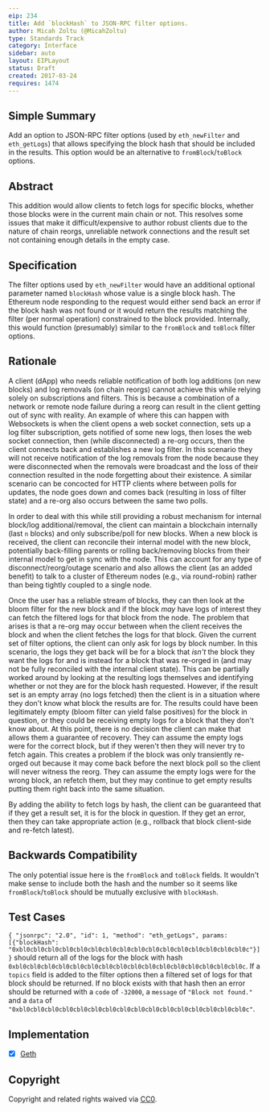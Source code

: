 ```yaml
---
eip: 234
title: Add `blockHash` to JSON-RPC filter options.
author: Micah Zoltu (@MicahZoltu)
type: Standards Track
category: Interface
sidebar: auto
layout: EIPLayout
status: Draft
created: 2017-03-24
requires: 1474
---
```


## Simple Summary

Add an option to JSON-RPC filter options (used by `eth_newFilter` and `eth_getLogs`) that allows specifying the block hash that should be included in the results. This option would be an alternative to `fromBlock`/`toBlock` options.

## Abstract

This addition would allow clients to fetch logs for specific blocks, whether those blocks were in the current main chain or not. This resolves some issues that make it difficult/expensive to author robust clients due to the nature of chain reorgs, unreliable network connections and the result set not containing enough details in the empty case.

## Specification

The filter options used by `eth_newFilter` would have an additional optional parameter named `blockHash` whose value is a single block hash. The Ethereum node responding to the request would either send back an error if the block hash was not found or it would return the results matching the filter (per normal operation) constrained to the block provided. Internally, this would function (presumably) similar to the `fromBlock` and `toBlock` filter options.

## Rationale

A client (dApp) who needs reliable notification of both log additions (on new blocks) and log removals (on chain reorgs) cannot achieve this while relying solely on subscriptions and filters. This is because a combination of a network or remote node failure during a reorg can result in the client getting out of sync with reality. An example of where this can happen with Websockets is when the client opens a web socket connection, sets up a log filter subscription, gets notified of some new logs, then loses the web socket connection, then (while disconnected) a re-org occurs, then the client connects back and establishes a new log filter. In this scenario they will not receive notification of the log removals from the node because they were disconnected when the removals were broadcast and the loss of their connection resulted in the node forgetting about their existence. A similar scenario can be concocted for HTTP clients where between polls for updates, the node goes down and comes back (resulting in loss of filter state) and a re-org also occurs between the same two polls.

In order to deal with this while still providing a robust mechanism for internal block/log additional/removal, the client can maintain a blockchain internally (last `n` blocks) and only subscribe/poll for new blocks. When a new block is received, the client can reconcile their internal model with the new block, potentially back-filling parents or rolling back/removing blocks from their internal model to get in sync with the node. This can account for any type of disconnect/reorg/outage scenario and also allows the client (as an added benefit) to talk to a cluster of Ethereum nodes (e.g., via round-robin) rather than being tightly coupled to a single node.

Once the user has a reliable stream of blocks, they can then look at the bloom filter for the new block and if the block _may_ have logs of interest they can fetch the filtered logs for that block from the node. The problem that arises is that a re-org may occur between when the client receives the block and when the client fetches the logs for that block. Given the current set of filter options, the client can only ask for logs by block number. In this scenario, the logs they get back will be for a block that _isn't_ the block they want the logs for and is instead for a block that was re-orged in (and may not be fully reconciled with the internal client state). This can be partially worked around by looking at the resulting logs themselves and identifying whether or not they are for the block hash requested. However, if the result set is an empty array (no logs fetched) then the client is in a situation where they don't know what block the results are for. The results could have been legitimately empty (bloom filter can yield false positives) for the block in question, or they could be receiving empty logs for a block that they don't know about. At this point, there is no decision the client can make that allows them a guarantee of recovery. They can assume the empty logs were for the correct block, but if they weren't then they will never try to fetch again. This creates a problem if the block was only transiently re-orged out because it may come back before the next block poll so the client will never witness the reorg. They can assume the empty logs were for the wrong block, an refetch them, but they may continue to get empty results putting them right back into the same situation.

By adding the ability to fetch logs by hash, the client can be guaranteed that if they get a result set, it is for the block in question. If they get an error, then they can take appropriate action (e.g., rollback that block client-side and re-fetch latest).

## Backwards Compatibility

The only potential issue here is the `fromBlock` and `toBlock` fields. It wouldn't make sense to include both the hash and the number so it seems like `fromBlock`/`toBlock` should be mutually exclusive with `blockHash`.

## Test Cases

`{ "jsonrpc": "2.0", "id": 1, "method": "eth_getLogs", params: [{"blockHash": "0xbl0cbl0cbl0cbl0cbl0cbl0cbl0cbl0cbl0cbl0cbl0cbl0cbl0cbl0cbl0cbl0c"}] }` should return all of the logs for the block with hash `0xbl0cbl0cbl0cbl0cbl0cbl0cbl0cbl0cbl0cbl0cbl0cbl0cbl0cbl0cbl0cbl0c`. If a `topics` field is added to the filter options then a filtered set of logs for that block should be returned. If no block exists with that hash then an error should be returned with a `code` of `-32000`, a `message` of `"Block not found."` and a `data` of `"0xbl0cbl0cbl0cbl0cbl0cbl0cbl0cbl0cbl0cbl0cbl0cbl0cbl0cbl0cbl0cbl0c"`.

## Implementation

- [x] [Geth](https://github.com/ethereum/go-ethereum/pull/16734)

## Copyright

Copyright and related rights waived via [CC0](https://creativecommons.org/publicdomain/zero/1.0/).
